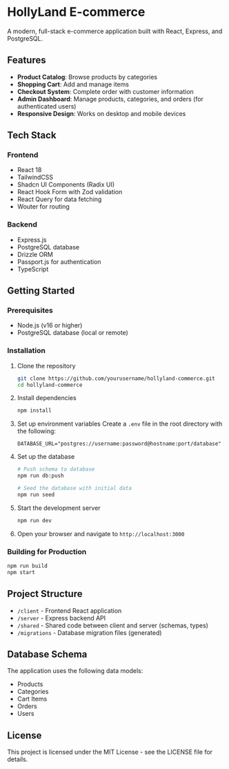 # HollyLand E-commerce

A modern, full-stack e-commerce application built with React, Express, and PostgreSQL.

## Features

- **Product Catalog**: Browse products by categories
- **Shopping Cart**: Add and manage items
- **Checkout System**: Complete order with customer information
- **Admin Dashboard**: Manage products, categories, and orders (for authenticated users)
- **Responsive Design**: Works on desktop and mobile devices

## Tech Stack

### Frontend
- React 18
- TailwindCSS
- Shadcn UI Components (Radix UI)
- React Hook Form with Zod validation
- React Query for data fetching
- Wouter for routing

### Backend
- Express.js
- PostgreSQL database
- Drizzle ORM
- Passport.js for authentication
- TypeScript

## Getting Started

### Prerequisites

- Node.js (v16 or higher)
- PostgreSQL database (local or remote)

### Installation

1. Clone the repository
   ```bash
   git clone https://github.com/yourusername/hollyland-commerce.git
   cd hollyland-commerce
   ```

2. Install dependencies
   ```bash
   npm install
   ```

3. Set up environment variables
   Create a `.env` file in the root directory with the following:
   ```
   DATABASE_URL="postgres://username:password@hostname:port/database"
   ```

4. Set up the database
   ```bash
   # Push schema to database
   npm run db:push
   
   # Seed the database with initial data
   npm run seed
   ```

5. Start the development server
   ```bash
   npm run dev
   ```

6. Open your browser and navigate to `http://localhost:3000`

### Building for Production

```bash
npm run build
npm start
```

## Project Structure

- `/client` - Frontend React application
- `/server` - Express backend API
- `/shared` - Shared code between client and server (schemas, types)
- `/migrations` - Database migration files (generated)

## Database Schema

The application uses the following data models:
- Products
- Categories
- Cart Items
- Orders
- Users

## License

This project is licensed under the MIT License - see the LICENSE file for details.